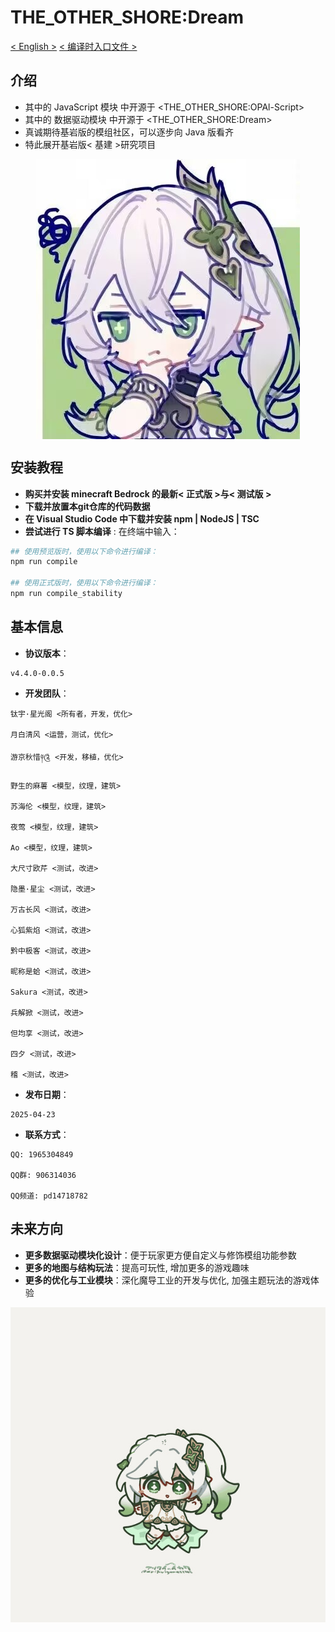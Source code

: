 # THE_OTHER_SHORE:Dream
[< English >](./README.en.md)
[< 编译时入口文件 >](./THE_OTHER_SHORE.ts)

## 介绍
- 其中的 JavaScript 模块 中开源于 <THE_OTHER_SHORE:OPAl-Script>
- 其中的 数据驱动模块 中开源于 <THE_OTHER_SHORE:Dream>
- 真诚期待基岩版的模组社区，可以逐步向 Java 版看齐
- 特此展开基岩版< 基建 >研究项目

<img src="纳西妲.jpg" alt="正在思考的纳西妲" style="display: block; margin-left: auto; margin-right: auto;">

## 安装教程

- **购买并安装 minecraft Bedrock 的最新< 正式版 >与< 测试版 >**
- **下载并放置本git仓库的代码数据**
- **在 Visual Studio Code 中下载并安装 npm | NodeJS | TSC**
- **尝试进行 TS 脚本编译** : 在终端中输入：
```bash
## 使用预览版时，使用以下命令进行编译：
npm run compile

## 使用正式版时，使用以下命令进行编译：
npm run compile_stability
```

## 基本信息
- **协议版本**：
```
v4.4.0-0.0.5
```
- **开发团队**：
```
钛宇·星光阁 <所有者，开发，优化>

月白清风 <运营，测试，优化>

游京秋惜༈༊ <开发，移植，优化>

野生的麻薯 <模型，纹理，建筑>

苏海伦 <模型，纹理，建筑>

夜莺 <模型，纹理，建筑>

Ao <模型，纹理，建筑>

大尺寸欧芹 <测试，改进>

隐墨·星尘 <测试，改进>

万古长风 <测试，改进>

心狐紫焰 <测试，改进>

黔中极客 <测试，改进>

昵称是蛤 <测试，改进>

Sakura <测试，改进>

兵解掀 <测试，改进>

但均享 <测试，改进>

四夕 <测试，改进>

稽 <测试，改进>

```
- **发布日期**：
```
2025-04-23
```
- **联系方式**：
```
QQ: 1965304849

QQ群: 906314036

QQ频道: pd14718782
```

## 未来方向
- **更多数据驱动模块化设计**：便于玩家更方便自定义与修饰模组功能参数
- **更多的地图与结构玩法**：提高可玩性, 增加更多的游戏趣味
- **更多的优化与工业模块**：深化魔导工业的开发与优化, 加强主题玩法的游戏体验

<img src="纳西妲.gif" alt="蹦蹦跳跳的纳西妲" style="display: block; margin-left: auto; margin-right: auto;">